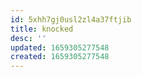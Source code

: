 ```yaml
---
id: 5xhh7gj0usl2zl4a37ftjib
title: knocked
desc: ''
updated: 1659305277548
created: 1659305277548
---
```

